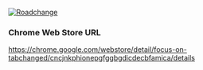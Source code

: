 [![Roadchange](http://roadchange.com/kawaz/focus-on-tabchaged.crx/badge.png)](http://roadchange.com/kawaz/focus-on-tabchaged.crx)

### Chrome Web Store URL
https://chrome.google.com/webstore/detail/focus-on-tabchanged/cncjnkphionepgfggbgdicdecbfamica/details

